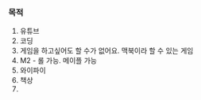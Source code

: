  ### 목적 

1. 유튜브 
2. 코딩 
3. 게임을 하고싶어도 할 수가 없어요. 맥북이라 할 수 있는 게임 
4. M2 - 롤 가능. 메이플 가능 
5. 와이파이 
6. 책상 
7. 